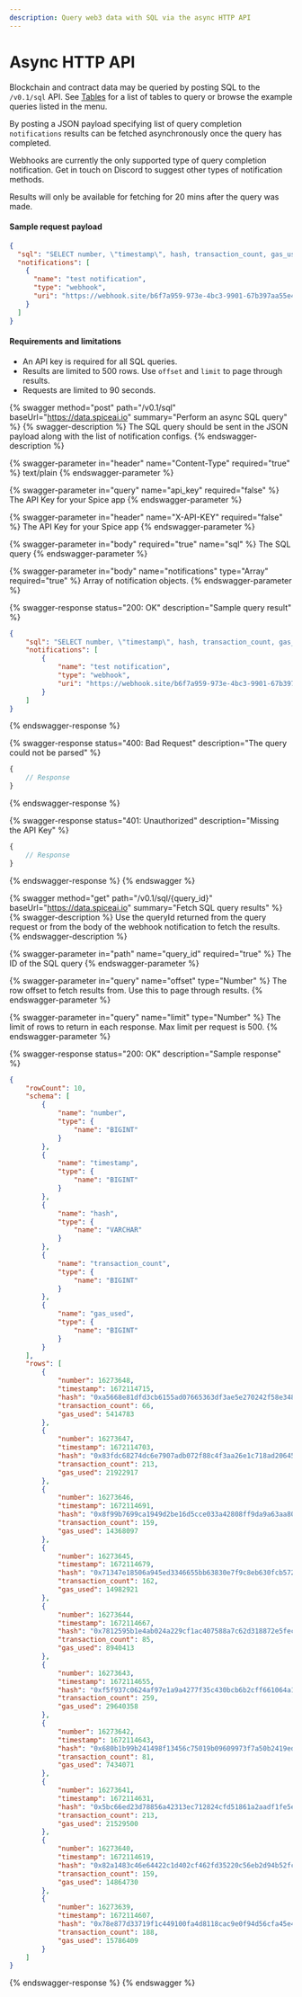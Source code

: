 ```yaml
---
description: Query web3 data with SQL via the async HTTP API
---
```


# Async HTTP API

Blockchain and contract data may be queried by posting SQL to the `/v0.1/sql` API. See [Tables](broken-reference/) for a list of tables to query or browse the example queries listed in the menu.

By posting a JSON payload specifying list of query completion `notifications` results can be fetched asynchronously once the query has completed.

Webhooks are currently the only supported type of query completion notification. Get in touch on Discord to suggest other types of notification methods.

Results will only be available for fetching for 20 mins after the query was made.

#### Sample request payload

```json
{
  "sql": "SELECT number, \"timestamp\", hash, transaction_count, gas_used FROM eth.recent_blocks LIMIT 10",
  "notifications": [
    {
      "name": "test notification",
      "type": "webhook",
      "uri": "https://webhook.site/b6f7a959-973e-4bc3-9901-67b397aa55e4"
    }
  ]
}
```

#### Requirements and limitations

* An API key is required for all SQL queries.
* Results are limited to 500 rows. Use `offset` and `limit` to page through results.
* Requests are limited to 90 seconds.

{% swagger method="post" path="/v0.1/sql" baseUrl="https://data.spiceai.io" summary="Perform an async SQL query" %}
{% swagger-description %}
The SQL query should be sent in the JSON payload along with the list of notification configs.
{% endswagger-description %}

{% swagger-parameter in="header" name="Content-Type" required="true" %}
text/plain
{% endswagger-parameter %}

{% swagger-parameter in="query" name="api_key" required="false" %}
The API Key for your Spice app
{% endswagger-parameter %}

{% swagger-parameter in="header" name="X-API-KEY" required="false" %}
The API Key for your Spice app
{% endswagger-parameter %}

{% swagger-parameter in="body" required="true" name="sql" %}
The SQL query
{% endswagger-parameter %}

{% swagger-parameter in="body" name="notifications" type="Array" required="true" %}
Array of notification objects.
{% endswagger-parameter %}

{% swagger-response status="200: OK" description="Sample query result" %}
```json
{
	"sql": "SELECT number, \"timestamp\", hash, transaction_count, gas_used FROM eth.recent_blocks LIMIT 10",
	"notifications": [
		{
			"name": "test notification",
			"type": "webhook",
			"uri": "https://webhook.site/b6f7a959-973e-4bc3-9901-67b397aa55e4"
		}
	]
}
```
{% endswagger-response %}

{% swagger-response status="400: Bad Request" description="The query could not be parsed" %}
```javascript
{
    // Response
}
```
{% endswagger-response %}

{% swagger-response status="401: Unauthorized" description="Missing the API Key" %}
```javascript
{
    // Response
}
```
{% endswagger-response %}
{% endswagger %}

{% swagger method="get" path="/v0.1/sql/{query_id}" baseUrl="https://data.spiceai.io" summary="Fetch SQL query results" %}
{% swagger-description %}
Use the queryId returned from the query request or from the body of the webhook notification to fetch the results.
{% endswagger-description %}

{% swagger-parameter in="path" name="query_id" required="true" %}
The ID of the SQL query
{% endswagger-parameter %}

{% swagger-parameter in="query" name="offset" type="Number" %}
The row offset to fetch results from. Use this to page through results.
{% endswagger-parameter %}

{% swagger-parameter in="query" name="limit" type="Number" %}
The limit of rows to return in each response. Max limit per request is 500.
{% endswagger-parameter %}

{% swagger-response status="200: OK" description="Sample response" %}
```json
{
	"rowCount": 10,
	"schema": [
		{
			"name": "number",
			"type": {
				"name": "BIGINT"
			}
		},
		{
			"name": "timestamp",
			"type": {
				"name": "BIGINT"
			}
		},
		{
			"name": "hash",
			"type": {
				"name": "VARCHAR"
			}
		},
		{
			"name": "transaction_count",
			"type": {
				"name": "BIGINT"
			}
		},
		{
			"name": "gas_used",
			"type": {
				"name": "BIGINT"
			}
		}
	],
	"rows": [
		{
			"number": 16273648,
			"timestamp": 1672114715,
			"hash": "0xa5668e81dfd3cb6155ad07665363df3ae5e270242f58e34870272afc0deec5aa",
			"transaction_count": 66,
			"gas_used": 5414783
		},
		{
			"number": 16273647,
			"timestamp": 1672114703,
			"hash": "0x83fdc68274dc6e7907adb072f88c4f3aa26e1c718ad2064553d2eee569c9e421",
			"transaction_count": 213,
			"gas_used": 21922917
		},
		{
			"number": 16273646,
			"timestamp": 1672114691,
			"hash": "0x8f99b7699ca1949d2be16d5cce033a42808ff9da9a63aa80a10d2b190b6c8781",
			"transaction_count": 159,
			"gas_used": 14368097
		},
		{
			"number": 16273645,
			"timestamp": 1672114679,
			"hash": "0x71347e18506a945ed3346655bb63830e7f9c8eb630fcb5728523f6f77de68c65",
			"transaction_count": 162,
			"gas_used": 14982921
		},
		{
			"number": 16273644,
			"timestamp": 1672114667,
			"hash": "0x7812595b1e4ab024a229cf1ac407588a7c62d318872e5fecff7f5a4c78f6dead",
			"transaction_count": 85,
			"gas_used": 8940413
		},
		{
			"number": 16273643,
			"timestamp": 1672114655,
			"hash": "0xf5f937c0624af97e1a9a4277f35c430bcb6b2cff661064a16f998d07e509862a",
			"transaction_count": 259,
			"gas_used": 29640358
		},
		{
			"number": 16273642,
			"timestamp": 1672114643,
			"hash": "0x680b1b99b241498f13456c75019b09609973f7a50b2419ede31a344ca228916d",
			"transaction_count": 81,
			"gas_used": 7434071
		},
		{
			"number": 16273641,
			"timestamp": 1672114631,
			"hash": "0x5bc66ed23d78856a42313ec712824cfd51861a2aadf1fe5e8c022b82d2124507",
			"transaction_count": 213,
			"gas_used": 21529500
		},
		{
			"number": 16273640,
			"timestamp": 1672114619,
			"hash": "0x82a1483c46e64422c1d402cf462fd35220c56eb2d94b52fcc357b0a04bc3de73",
			"transaction_count": 159,
			"gas_used": 14864730
		},
		{
			"number": 16273639,
			"timestamp": 1672114607,
			"hash": "0x78e877d33719f1c449100fa4d8118cac9e0f94d56cfa45e48fb7fd48469f2e88",
			"transaction_count": 188,
			"gas_used": 15786409
		}
	]
}
```
{% endswagger-response %}
{% endswagger %}
